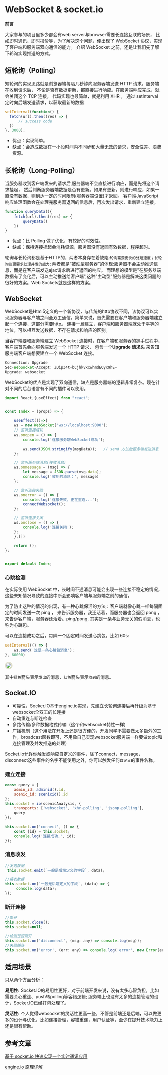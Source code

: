 

# WebSocket & socket.io


**前言**

大家参与的项目里多少都会有web server与browser需要长连接互联的场景，
比如即时通讯、即时报价等，为了解决这个问题，便出现了 WebSocket 协议，实现了客户端和服务端双向通信的能力。
介绍 WebSocket 之前，还是让我们先了解下轮询实现推送的方式。

## 短轮询（Polling）

短轮询的实现思路就是浏览器端每隔几秒钟向服务器端发送 HTTP 请求，服务端在收到请求后，
不论是否有数据更新，都直接进行响应。在服务端响应完成，就会关闭这个 TCP 连接，
代码实现也最简单，就是利用 XHR ， 通过 setInterval 定时向后端发送请求，以获取最新的数据

```javascript
setInterval(function() {
  fetch(url).then((res) => {
      // success code
  })
}, 3000);

```

- 优点：实现简单。
- 缺点：会造成数据在一小段时间内不同步和大量无效的请求，安全性差、浪费资源。

## 长轮询（Long-Polling）

当服务器收到客户端发来的请求后,服务器端不会直接进行响应，而是先将这个请求挂起，
然后判断服务器端数据是否有更新。如果有更新，则进行响应，如果一直没有数据，则到达一定的时间限制(服务器端设置)才返回。
客户端JavaScript响应处理函数会在处理完服务器返回的信息后，再次发出请求，重新建立连接。

```javascript
function queryData(){
    fetch(url).then((res) => {
        queryData()
    })
}
```

- 优点：比 Polling 做了优化，有较好的时效性。
- 缺点：保持连接挂起会消耗资源，服务器没有返回有效数据，程序超时。



轮询与长轮询都是基于HTTP的，两者本身存在着缺陷:`轮询需要更快的处理速度；长轮询则更要求处理并发的能力`;
两者都是“被动型服务器”的体现:服务器不会主动推送信息，而是在客户端发送ajax请求后进行返回的响应。
而理想的模型是"在服务器端数据有了变化后，可以主动推送给客户端",这种"主动型"服务器是解决这类问题的很好的方案。Web Sockets就是这样的方案。


## WebSocket

WebSocket是Html5定义的一个新协议，与传统的http协议不同，该协议可以实现服务器与客户端之间全双工通信。简单来说，首先需要在客户端和服务器端建立起一个连接，这部分需要http。
连接一旦建立，客户端和服务器端就处于平等的地位，可以相互发送数据，不存在请求和响应的区别。

当客户端要和服务端建立 WebSocket 连接时，在客户端和服务器的握手过程中，客户端首先会向服务端发送一个 HTTP 请求，
包含一个**Upgrade 请求头** 来告知服务端客户端想要建立一个 WebSocket 连接。

```javascript
Connection: Upgrade
Sec-WebSocket-Accept: ZUip34t+bCjhkvxxwhmdEOyx9hE=
Upgrade: websocket
```

WebSocket的优点是实现了双向通信，缺点是服务器端的逻辑非常复杂。现在针对不同的后台语言有不同的插件可以使用。

```javascript
import React,{useEffect} from "react";


const Index = (props) => {
    
    useEffect(()=>{
    ws = new WebSocket('ws://localhost:9000');
    // 监听连接成功
    ws.onopen = () => {
        console.log('连接服务端WebSocket成功');
        
        ws.send(JSON.stringify(msgData));	// send 方法给服务端发送消息
    };

    // 监听服务端消息(接收消息)
    ws.onmessage = (msg) => {
        let message = JSON.parse(msg.data);
        console.log('收到的消息：', message)
    };

    // 监听连接失败
    ws.onerror = () => {
        console.log('连接失败，正在重连...');
        connectWebsocket();
    };

    // 监听连接关闭
    ws.onclose = () => {
        console.log('连接关闭');
    };
    },[])
    
    return ();
};


export default Index;

```

### 心跳检测

在实际使用 WebSocket 中，长时间不通消息可能会出现一些连接不稳定的情况，这些未知情况导致的连接中断会影响客户端与服务端之前的通信，

为了防止这种的情况的出现，有一种心跳保活的方法：客户端就像心跳一样每隔固定的时间发送一次 ping ，
来告诉服务器，我还活着，而服务器也会返回 pong ，来告诉客户端，服务器还活着。ping/pong,
其实是一条与业务无关的假消息，也称为心跳包。

可以在连接成功之后，每隔一个固定时间发送心跳包，比如 60s:

```javascript
setInterval(() => {
    ws.send('这是一条心跳包消息');
}, 60000)
```

<img style="border: .3em solid #e0dfcc;border-radius: 1em;width：98%"  src="/assets/img/socket.webp">

其中`绿色`箭头表示`发出`的消息，`红色`箭头表示`收到`的消息。


## Socket.IO

- 可靠性，Socker.IO基于engine.io实现，先建立长轮询连接后再升级为基于websocket全双工的长连接
- 自动重连与断连检查
- 多路传输/多种数据格式传输（这个和websocket特性一样)
- 广播机制（这个用法在开发上还是很方便的，开发同学不需要做太多额外的工作，broadcast函数即可，不用像自己实现websocket服务端一样要做topic和连接管理及并发推送的处理）


Socket.io允许你触发或响应自定义的事件，除了connect，message，disconnect这些事件的名字不能使用之外，你可以触发任何`自定义`的事件名称。

### 建立连接

```javascript
const query = {
    admin_id: adminid().id,
    scenic_id: scenicid().id
};
this.socket = io(scenicAnalysis, {
    transports: ['websocket', 'xhr-polling', 'jsonp-polling'],
    query
});
 
this.socket.on('connect', () => {
    const {id} = this.socket;
    console.log('连接成功,', id);
});
```

### 消息收发

```javascript
//发送数据
 this.socket.emit(`一般是后端定义的字段`, data);

//接收数据
this.socket.on(`一般是后端定义的字段`, (data) => {
     console.log(data);
});
```

### 断开连接

```javascript
//断开
this.socket.close();
this.socket=null;

//检测是否断开
this.socket.on('disconnect', (msg: any) => console.log(msg));
//失败捕获
this.socket.on('error', (err: any) => console.log('error', new Error(err)))
```


## 适用场景

只从两个方面分析：

**易用性:** Socket.IO的易用性更好，对于前端开发来说，没有太多心智负担，比如需要关心重连、push转polling等容错逻辑; 服务端上也没有太多的连接管理的设计，Socker.IO已经打包处理了。

**灵活性:** 个人觉得websocket的灵活性更高一些，不管是前端还是后端，可以做更多的设计与优化，比如连接管理，容错重连，用户认证等，至少在提升技术能力上还是很有帮助。


## 参考文章

[基于 socket.io 快速实现一个实时通讯应用](https://juejin.im/post/5cbd154be51d456e442ff348)

[engine.io 原理详解](https://blog.csdn.net/u013243347/article/details/86661778)

